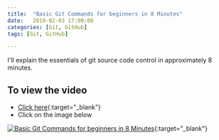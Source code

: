 ```yaml
---
title:  "Basic Git Commands for beginners in 8 Minutes"
date:   2019-02-03 17:00:00
categories: [Git, GitHub]
tags: [Git, GitHub]

---
```


I'll explain the essentials of git source code control in approximately 8 minutes. 

## To view the video
* [Click here](https://youtu.be/fcHqQRMUQ9w){:target="_blank"}
* Click on the image below

[![Basic Git Commands for beginners in 8 Minutes](http://img.youtube.com/vi/fcHqQRMUQ9w/0.jpg)](http://www.youtube.com/watch?v=fcHqQRMUQ9w){:target="_blank"}